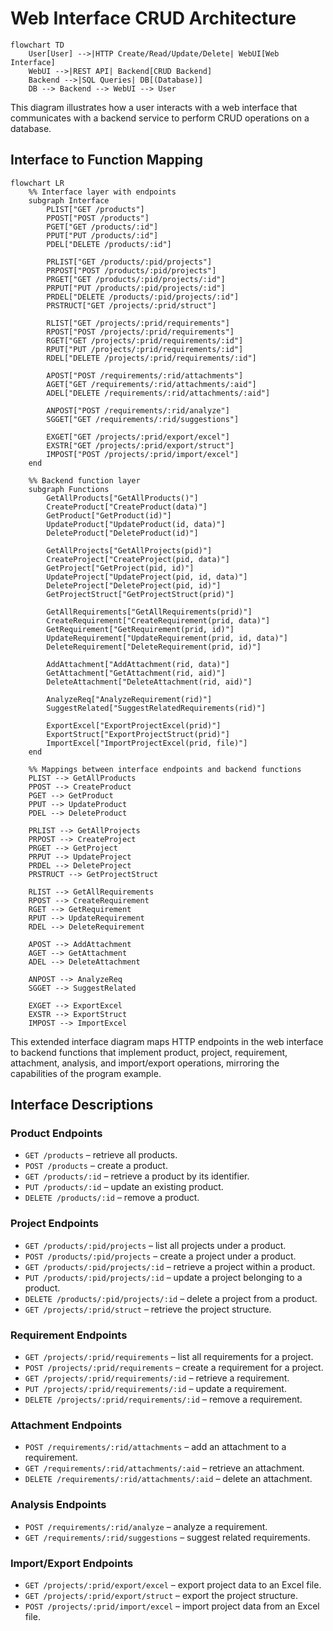 # Web Interface CRUD Architecture

```mermaid
flowchart TD
    User[User] -->|HTTP Create/Read/Update/Delete| WebUI[Web Interface]
    WebUI -->|REST API| Backend[CRUD Backend]
    Backend -->|SQL Queries| DB[(Database)]
    DB --> Backend --> WebUI --> User
```

This diagram illustrates how a user interacts with a web interface that communicates with a backend service to perform CRUD operations on a database.

## Interface to Function Mapping

```mermaid
flowchart LR
    %% Interface layer with endpoints
    subgraph Interface
        PLIST["GET /products"]
        PPOST["POST /products"]
        PGET["GET /products/:id"]
        PPUT["PUT /products/:id"]
        PDEL["DELETE /products/:id"]

        PRLIST["GET /products/:pid/projects"]
        PRPOST["POST /products/:pid/projects"]
        PRGET["GET /products/:pid/projects/:id"]
        PRPUT["PUT /products/:pid/projects/:id"]
        PRDEL["DELETE /products/:pid/projects/:id"]
        PRSTRUCT["GET /projects/:prid/struct"]

        RLIST["GET /projects/:prid/requirements"]
        RPOST["POST /projects/:prid/requirements"]
        RGET["GET /projects/:prid/requirements/:id"]
        RPUT["PUT /projects/:prid/requirements/:id"]
        RDEL["DELETE /projects/:prid/requirements/:id"]

        APOST["POST /requirements/:rid/attachments"]
        AGET["GET /requirements/:rid/attachments/:aid"]
        ADEL["DELETE /requirements/:rid/attachments/:aid"]

        ANPOST["POST /requirements/:rid/analyze"]
        SGGET["GET /requirements/:rid/suggestions"]

        EXGET["GET /projects/:prid/export/excel"]
        EXSTR["GET /projects/:prid/export/struct"]
        IMPOST["POST /projects/:prid/import/excel"]
    end

    %% Backend function layer
    subgraph Functions
        GetAllProducts["GetAllProducts()"]
        CreateProduct["CreateProduct(data)"]
        GetProduct["GetProduct(id)"]
        UpdateProduct["UpdateProduct(id, data)"]
        DeleteProduct["DeleteProduct(id)"]

        GetAllProjects["GetAllProjects(pid)"]
        CreateProject["CreateProject(pid, data)"]
        GetProject["GetProject(pid, id)"]
        UpdateProject["UpdateProject(pid, id, data)"]
        DeleteProject["DeleteProject(pid, id)"]
        GetProjectStruct["GetProjectStruct(prid)"]

        GetAllRequirements["GetAllRequirements(prid)"]
        CreateRequirement["CreateRequirement(prid, data)"]
        GetRequirement["GetRequirement(prid, id)"]
        UpdateRequirement["UpdateRequirement(prid, id, data)"]
        DeleteRequirement["DeleteRequirement(prid, id)"]

        AddAttachment["AddAttachment(rid, data)"]
        GetAttachment["GetAttachment(rid, aid)"]
        DeleteAttachment["DeleteAttachment(rid, aid)"]

        AnalyzeReq["AnalyzeRequirement(rid)"]
        SuggestRelated["SuggestRelatedRequirements(rid)"]

        ExportExcel["ExportProjectExcel(prid)"]
        ExportStruct["ExportProjectStruct(prid)"]
        ImportExcel["ImportProjectExcel(prid, file)"]
    end

    %% Mappings between interface endpoints and backend functions
    PLIST --> GetAllProducts
    PPOST --> CreateProduct
    PGET --> GetProduct
    PPUT --> UpdateProduct
    PDEL --> DeleteProduct

    PRLIST --> GetAllProjects
    PRPOST --> CreateProject
    PRGET --> GetProject
    PRPUT --> UpdateProject
    PRDEL --> DeleteProject
    PRSTRUCT --> GetProjectStruct

    RLIST --> GetAllRequirements
    RPOST --> CreateRequirement
    RGET --> GetRequirement
    RPUT --> UpdateRequirement
    RDEL --> DeleteRequirement

    APOST --> AddAttachment
    AGET --> GetAttachment
    ADEL --> DeleteAttachment

    ANPOST --> AnalyzeReq
    SGGET --> SuggestRelated

    EXGET --> ExportExcel
    EXSTR --> ExportStruct
    IMPOST --> ImportExcel
```

This extended interface diagram maps HTTP endpoints in the web interface to backend functions that implement product, project, requirement, attachment, analysis, and import/export operations, mirroring the capabilities of the program example.

## Interface Descriptions

### Product Endpoints
- `GET /products` – retrieve all products.
- `POST /products` – create a product.
- `GET /products/:id` – retrieve a product by its identifier.
- `PUT /products/:id` – update an existing product.
- `DELETE /products/:id` – remove a product.

### Project Endpoints
- `GET /products/:pid/projects` – list all projects under a product.
- `POST /products/:pid/projects` – create a project under a product.
- `GET /products/:pid/projects/:id` – retrieve a project within a product.
- `PUT /products/:pid/projects/:id` – update a project belonging to a product.
- `DELETE /products/:pid/projects/:id` – delete a project from a product.
- `GET /projects/:prid/struct` – retrieve the project structure.

### Requirement Endpoints
- `GET /projects/:prid/requirements` – list all requirements for a project.
- `POST /projects/:prid/requirements` – create a requirement for a project.
- `GET /projects/:prid/requirements/:id` – retrieve a requirement.
- `PUT /projects/:prid/requirements/:id` – update a requirement.
- `DELETE /projects/:prid/requirements/:id` – remove a requirement.

### Attachment Endpoints
- `POST /requirements/:rid/attachments` – add an attachment to a requirement.
- `GET /requirements/:rid/attachments/:aid` – retrieve an attachment.
- `DELETE /requirements/:rid/attachments/:aid` – delete an attachment.

### Analysis Endpoints
- `POST /requirements/:rid/analyze` – analyze a requirement.
- `GET /requirements/:rid/suggestions` – suggest related requirements.

### Import/Export Endpoints
- `GET /projects/:prid/export/excel` – export project data to an Excel file.
- `GET /projects/:prid/export/struct` – export the project structure.
- `POST /projects/:prid/import/excel` – import project data from an Excel file.
